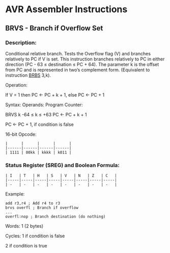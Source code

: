 AVR Assembler Instructions
==========================

BRVS - Branch if Overflow Set
-----------------------------

### <a href="" id="N13E6E"></a> Description:

Conditional relative branch. Tests the Overflow flag (V) and branches relatively to PC if V is set. This instruction branches relatively to PC in either direction (PC - 63 ≤ destination ≤ PC + 64). The parameter k is the offset from PC and is represented in two’s complement form. (Equivalent to instruction <a href="avrassembler.wb_BRBS.html" class="xref" title="BRBS - Branch if Bit in SREG is Set">BRBS</a> 3,k).

Operation:

If V = 1 then PC ← PC + k + 1, else PC ← PC + 1

Syntax: Operands: Program Counter:

BRVS k -64 ≤ k ≤ +63 PC ← PC + k + 1

PC ← PC + 1, if condition is false

16-bit Opcode:

```
|      |      |      |      |
|------|------|------|------|
| 1111 | 00kk | kkkk | k011 |
```
### <a href="" id="N13EA7"></a> Status Register (SREG) and Boolean Formula:

```
| I   | T   | H   | S   | V   | N   | Z   | C   |
|-----|-----|-----|-----|-----|-----|-----|-----|
| -   | -   | -   | -   | -   | -   | -   | -   |
```
Example:

``` programlisting
add r3,r4 ; Add r4 to r3
brvs overfl ; Branch if overflow
...
overfl:nop ; Branch destination (do nothing)
```

Words: 1 (2 bytes)

Cycles: 1 if condition is false

2 if condition is true
